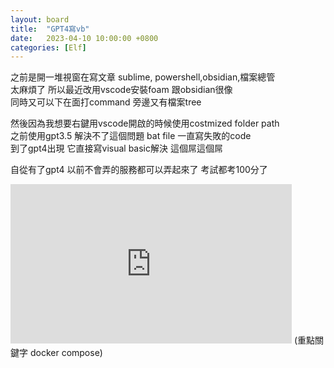 ```yaml
---
layout: board
title:  "GPT4寫vb"
date:   2023-04-10 10:00:00 +0800
categories: [Elf]
---
```


之前是開一堆視窗在寫文章 sublime, powershell,obsidian,檔案總管  
太麻煩了 所以最近改用vscode安裝foam 跟obsidian很像   
同時又可以下在面打command 旁邊又有檔案tree

然後因為我想要右鍵用vscode開啟的時候使用costmized folder path   
之前使用gpt3.5 解決不了這個問題 bat file 一直寫失敗的code  
到了gpt4出現 它直接寫visual basic解決  這個屌這個屌


自從有了gpt4 以前不會弄的服務都可以弄起來了 考試都考100分了  
<iframe width="450" height="255" src="https://www.youtube.com/embed/hh9B827SaCs" title="YouTube video player" frameborder="0" ></iframe>  
(重點關鍵字 docker compose)  